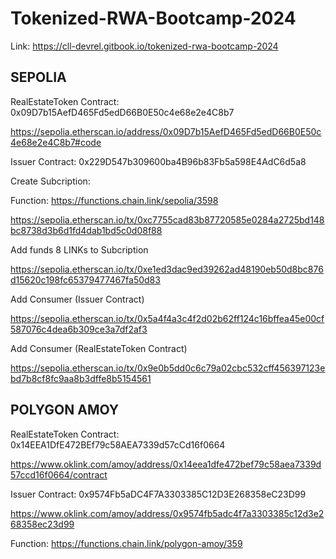 # Tokenized-RWA-Bootcamp-2024

Link: https://cll-devrel.gitbook.io/tokenized-rwa-bootcamp-2024

## SEPOLIA

RealEstateToken Contract: 0x09D7b15AefD465Fd5edD66B0E50c4e68e2e4C8b7

https://sepolia.etherscan.io/address/0x09D7b15AefD465Fd5edD66B0E50c4e68e2e4C8b7#code

Issuer Contract: 0x229D547b309600ba4B96b83Fb5a598E4AdC6d5a8

Create Subcription: 

Function: https://functions.chain.link/sepolia/3598

https://sepolia.etherscan.io/tx/0xc7755cad83b87720585e0284a2725bd148bc8738d3b6d1fd4dab1bd5c0d08f88

Add funds 8 LINKs to Subcription

https://sepolia.etherscan.io/tx/0xe1ed3dac9ed39262ad48190eb50d8bc876d15620c198fc65379477467fa50d83

Add Consumer (Issuer Contract)

https://sepolia.etherscan.io/tx/0x5a4f4a3c4f2d02b62ff124c16bffea45e00cf587076c4dea6b309ce3a7df2af3

Add Consumer (RealEstateToken Contract)

https://sepolia.etherscan.io/tx/0x9e0b5dd0c6c79a02cbc532cff456397123ebd7b8cf8fc9aa8b3dffe8b5154561

## POLYGON AMOY

RealEstateToken Contract: 0x14EEA1DfE472BEf79c58AEA7339d57cCd16f0664

https://www.oklink.com/amoy/address/0x14eea1dfe472bef79c58aea7339d57ccd16f0664/contract

Issuer Contract: 0x9574Fb5aDC4F7A3303385C12D3E268358eC23D99

https://www.oklink.com/amoy/address/0x9574fb5adc4f7a3303385c12d3e268358ec23d99

Function: https://functions.chain.link/polygon-amoy/359




